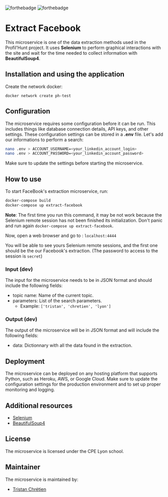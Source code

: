 ![forthebadge](https://forthebadge.com/images/badges/made-with-python.svg)
![forthebadge](https://forthebadge.com/images/badges/powered-by-black-magic.svg)

# **Extract Facebook**

This microservice is one of the data extraction methods used in the Profil'Hunt project. It uses **Selenium** to perform graphical interactions with the site and wait for the time needed to collect information with **BeautifulSoup4**.

## **Installation and using the application**

Create the network docker:
```
docker network create ph-test
```

## **Configuration**

The microservice requires some configuration before it can be run. This includes things like database connection details, API keys, and other settings. These configuration settings can be stored in a **.env** file. Let's add our informations to perform a search:

```bash
nano .env > ACCOUNT_USERNAME=<your_linkedin_account_login>
nano .env > ACCOUNT_PASSWORD=<your_linkedin_account_password>
```

Make sure to update the settings before starting the microservice.

## **How to use**

To start FaceBook's extraction microservice, run:

```bash
docker-compose build
docker-compose up extract-facebook
```

**Note**: The first time you run this command, it may be not work because the Selenium remote session has not been finished its initialization. Don't panic and run again `docker-compose up extract-facebook`.

Now, open a web browser and go to : `localhost:4444`

You will be able to see yours Selenium remote sessions, and the first one should be the our Facebook's extraction. (The password to access to the session is `secret`)

### **Input (dev)**

The input for the microservice needs to be in JSON format and should include the following fields:

- topic name: Name of the current topic.
- parameters: List of the search parameters.
    - Example: `['tristan', 'chretien', 'lyon']`

### **Output (dev)**

The output of the microservice will be in JSON format and will include the following fields:

- data: Dictionnary with all the data found in the extraction.

## **Deployment**

The microservice can be deployed on any hosting platform that supports Python, such as Heroku, AWS, or Google Cloud. Make sure to update the configuration settings for the production environment and to set up proper monitoring and logging.

## **Additional resources**

- [Selenium](https://selenium-python.readthedocs.io/)
- [BeautifulSoup4](https://www.crummy.com/software/BeautifulSoup/bs4/doc/)

## **License**

The microservice is licensed under the CPE Lyon school.

## **Maintainer**

The microservice is maintained by:
- [Tristan Chrétien](chretien.tristan1@gmail.com) 

